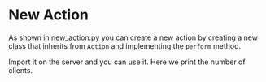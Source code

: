 # New Action

As shown in [new_action.py](./new_action.py) you can create a new action by creating a new class that inherits from `Action` and implementing the `perform` method.

Import it on the server and you can use it. Here we print the number of clients.
